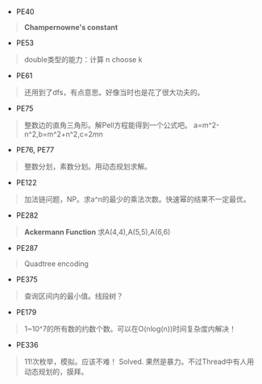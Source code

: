 * PE40
> **Champernowne's constant**

* PE53
> double类型的能力：计算 n choose k

* PE61
> 还用到了dfs，有点意思。好像当时也是花了很大功夫的。

* PE75
> 整数边的直角三角形。解Pell方程能得到一个公式吧。
	a=m^2-n^2,b=m^2+n^2,c=2*m*n

* PE76, PE77
> 整数分划，素数分划。用动态规划求解。

* PE122
> 加法链问题，NP。求a^n的最少的乘法次数。快速幂的结果不一定最优。

* PE282
> **Ackermann Function** 求A(4,4),A(5,5),A(6,6)

* PE287
> Quadtree encoding

* PE375
> 查询区间内的最小值。线段树？

* PE179
> 1~10^7的所有数的约数个数。可以在O(nlog(n))时间复杂度内解决！

* PE336
> 11!次枚举，模拟。应该不难！
> Solved. 果然是暴力。不过Thread中有人用动态规划的，膜拜。
